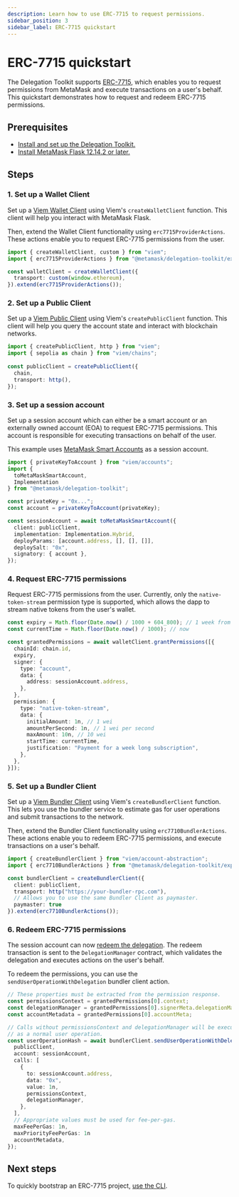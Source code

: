 ```yaml
---
description: Learn how to use ERC-7715 to request permissions.
sidebar_position: 3
sidebar_label: ERC-7715 quickstart
---
```


# ERC-7715 quickstart

The Delegation Toolkit supports [ERC-7715](https://eips.ethereum.org/EIPS/eip-7715), which enables you to request permissions from MetaMask and execute transactions on a user's behalf.
This quickstart demonstrates how to request and redeem ERC-7715 permissions.

## Prerequisites

- [Install and set up the Delegation Toolkit.](install.md)
- [Install MetaMask Flask 12.14.2 or later.](/snaps/get-started/install-flask)

## Steps

### 1. Set up a Wallet Client

Set up a [Viem Wallet Client](https://viem.sh/docs/clients/wallet) using Viem's `createWalletClient` function. This client will help you interact with MetaMask Flask. 

Then, extend the Wallet Client functionality 
using `erc7715ProviderActions`. These actions enable you to request ERC-7715 
permissions from the user.

```typescript
import { createWalletClient, custom } from "viem";
import { erc7715ProviderActions } from "@metamask/delegation-toolkit/experimental";

const walletClient = createWalletClient({
  transport: custom(window.ethereum),
}).extend(erc7715ProviderActions());
```

### 2. Set up a Public Client

Set up a [Viem Public Client](https://viem.sh/docs/clients/public) using Viem's `createPublicClient` function. 
This client will help you query the account state and interact with blockchain networks.

```typescript
import { createPublicClient, http } from "viem";
import { sepolia as chain } from "viem/chains";
 
const publicClient = createPublicClient({
  chain,
  transport: http(),
});
```

### 3. Set up a session account

Set up a session account which can either be a smart account or an externally owned 
account (EOA) to request ERC-7715 permissions. This account is responsible 
for executing transactions on behalf of the user. 

This example uses [MetaMask Smart Accounts](../concepts/smart-accounts.md) as a session account.

```typescript
import { privateKeyToAccount } from "viem/accounts";
import { 
  toMetaMaskSmartAccount, 
  Implementation 
} from "@metamask/delegation-toolkit";

const privateKey = "0x...";
const account = privateKeyToAccount(privateKey);

const sessionAccount = await toMetaMaskSmartAccount({
  client: publicClient,
  implementation: Implementation.Hybrid,
  deployParams: [account.address, [], [], []],
  deploySalt: "0x",
  signatory: { account },
});
```

### 4. Request ERC-7715 permissions

Request ERC-7715 permissions from the user. Currently, only the 
`native-token-stream` permission type is supported, which allows the dapp to stream 
native tokens from the user's wallet.

```typescript
const expiry = Math.floor(Date.now() / 1000 + 604_800); // 1 week from now.
const currentTime = Math.floor(Date.now() / 1000); // now

const grantedPermissions = await walletClient.grantPermissions([{
  chainId: chain.id,
  expiry,
  signer: {
    type: "account",
    data: {
      address: sessionAccount.address,
    },
  },
  permission: {
    type: "native-token-stream",
    data: {
      initialAmount: 1n, // 1 wei
      amountPerSecond: 1n, // 1 wei per second
      maxAmount: 10n, // 10 wei
      startTime: currentTime,
      justification: "Payment for a week long subscription",
    },
  },
}]);
```

### 5. Set up a Bundler Client

Set up a [Viem Bundler Client](https://viem.sh/account-abstraction/clients/bundler) 
using Viem's `createBundlerClient` function. This lets you use the bundler service 
to estimate gas for user operations and submit transactions to the network.

Then, extend the Bundler Client 
functionality using `erc7710BundlerActions`. These actions enable you to redeem ERC-7715 permissions, and execute transactions on a user's behalf. 

```typescript
import { createBundlerClient } from "viem/account-abstraction";
import { erc7710BundlerActions } from "@metamask/delegation-toolkit/experimental";

const bundlerClient = createBundlerClient({
  client: publicClient,
  transport: http("https://your-bundler-rpc.com"),
  // Allows you to use the same Bundler Client as paymaster.
  paymaster: true
}).extend(erc7710BundlerActions());
```

### 6. Redeem ERC-7715 permissions

The session account can now [redeem the delegation](../experimental/erc-7710-redeem-delegations.md). The redeem transaction is sent to the `DelegationManager` contract, which validates the delegation and executes actions on the user's behalf.

To redeem the permissions, you can use the `sendUserOperationWithDelegation` bundler client action.

```typescript
// These properties must be extracted from the permission response.
const permissionsContext = grantedPermissions[0].context;
const delegationManager = grantedPermissions[0].signerMeta.delegationManager;
const accountMetadata = grantedPermissions[0].accountMeta;

// Calls without permissionsContext and delegationManager will be executed 
// as a normal user operation.
const userOperationHash = await bundlerClient.sendUserOperationWithDelegation({
  publicClient,
  account: sessionAccount,
  calls: [
    {
      to: sessionAccount.address,
      data: "0x",
      value: 1n,
      permissionsContext,
      delegationManager,
    },
  ],
  // Appropriate values must be used for fee-per-gas. 
  maxFeePerGas: 1n,
  maxPriorityFeePerGas: 1n
  accountMetadata,
});
```

## Next steps

To quickly bootstrap an ERC-7715 project, [use the CLI](use-the-cli.md).
